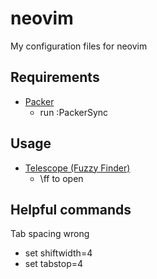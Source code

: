 # neovim
My configuration files for neovim

## Requirements
- [Packer](https://github.com/wbthomason/packer.nvim)
    - run :PackerSync
## Usage
- [Telescope (Fuzzy Finder)](https://github.com/nvim-telescope/telescope.nvim?tab=readme-ov-file#usage)
    - \ff to open

## Helpful commands
Tab spacing wrong
- set shiftwidth=4
- set tabstop=4
